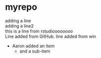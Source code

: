 # myrepo
adding a line \
adding a line2\
this is a line from rstudioooooooo\
Line added from GitHub.
line added from win

* Aaron added an item
    + and a sub-item
